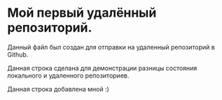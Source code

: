 # Мой первый удалённый репозиторий.

Данный файл был создан для отправки на удаленный репозиторий в Github.

Данная строка сделана для демонстрации разницы состояния локального и удаленного репозиториев.

Данная строка добавлена мной :)